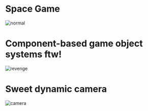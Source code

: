 # Space Game

![normal](https://raw.github.com/love-rollercoaster/space-game/master/assets/images/normal.png)

# Component-based game object systems ftw!
![revenge](https://raw.github.com/love-rollercoaster/space-game/master/assets/images/revenge-of-the-asteroid.png)

# Sweet dynamic camera
![camera](https://raw.github.com/love-rollercoaster/space-game/master/assets/images/rotating.png)
